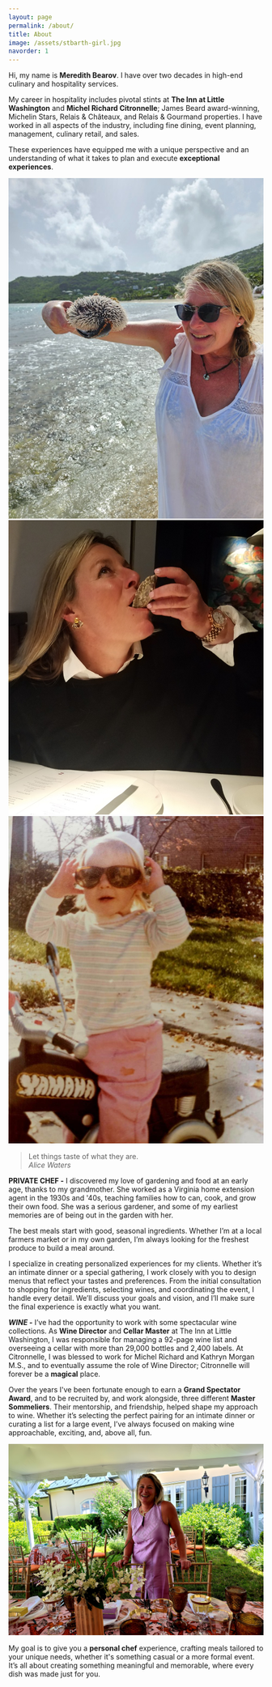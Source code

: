 ```yaml
---
layout: page
permalink: /about/
title: About
image: /assets/stbarth-girl.jpg
navorder: 1
---
```

Hi, my name is **Meredith Bearov**. I have over two decades in high-end culinary and hospitality services. 

My career in hospitality includes pivotal stints at **The Inn at Little Washington** and **Michel Richard Citronnelle**; James Beard award-winning, Michelin Stars, Relais & Châteaux, and Relais & Gourmand properties. I have worked in all aspects of the industry, including fine dining, event planning, management, culinary retail, and sales. 

These experiences have equipped me with a unique perspective and an understanding of what it takes to plan and execute **exceptional experiences**.

<div class="gallery-box">
  <div class="gallery2">
    <img src="/assets/stbarth-girl.jpg">
    <img src="/assets/oyster-girl.jpg">
    <img src="/assets/motor-girl.jpg">
  </div>
</div>

> Let things taste of what they are.  
>  <cite>Alice Waters</cite>

**PRIVATE CHEF \-**  I discovered my love of gardening and food at an early age, thanks to my grandmother. She worked as a Virginia home extension agent in the 1930s and '40s, teaching families how to can, cook, and grow their own food. She was a serious gardener, and some of my earliest memories are of being out in the garden with her.

The best meals start with good, seasonal ingredients. Whether I’m at a local farmers market or in my own garden, I’m always looking for the freshest produce to build a meal around.

I specialize in creating personalized experiences for my clients. Whether it’s an intimate dinner or a special gathering, I work closely with you to design menus that reflect your tastes and preferences. From the initial consultation to shopping for ingredients, selecting wines, and coordinating the event, I handle every detail. We’ll discuss your goals and vision, and I’ll make sure the final experience is exactly what you want.

***WINE \-***  I’ve had the opportunity to work with some spectacular wine collections. As **Wine Director** and **Cellar Master** at The Inn at Little Washington, I was responsible for managing a 92-page wine list and overseeing a cellar with more than 29,000 bottles and 2,400 labels. At Citronnelle, I was blessed to work for Michel Richard and Kathryn Morgan M.S., and to eventually assume the role of Wine Director;  Citronnelle will forever be a **magical** place.

Over the years I've been fortunate enough to earn a **Grand Spectator Award**, and to be recruited by, and work alongside, three different **Master Sommeliers**. Their mentorship, and friendship, helped shape my approach to wine. Whether it’s selecting the perfect pairing for an intimate dinner or curating a list for a large event, I’ve always focused on making wine approachable, exciting, and, above all, fun.

<div class="gallery-box">
  <div class="gallery2">
    <img src="/assets/event4.jpg">
  </div>
</div>

My goal is to give you a **personal chef** experience, crafting meals tailored to your unique needs, whether it's something casual or a more formal event. It’s all about creating something meaningful and memorable, where every dish was made just for you.
